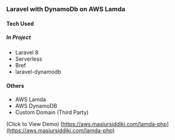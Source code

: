 ### Laravel with DynamoDb on AWS Lamda

#### Tech Used

##### In Project
- Laravel 8
- Serverless
- Bref
- laravel-dynamodb
#### Others
- AWS Lamda
- AWS DynamoDB
- Custom Domain (Third Party)



(Click to View Demo) [https://aws.masiursiddiki.com/lamda-php](https://aws.masiursiddiki.com/lamda-php)

 
